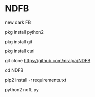 # NDFB
new dark FB



pkg install python2

pkg install git

pkg install curl

git clone https://github.com/mralpa/NDFB

cd NDFB

pip2 install -r requirements.txt

python2 ndfb.py
